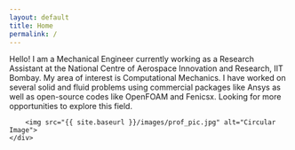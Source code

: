```yaml
---
layout: default
title: Home
permalink: /
---
```




<div class="two-column-layout">
    <div class="left-column">
        <div class="right-column">
            <p>Hello! I am a Mechanical Engineer currently working as a Research Assistant at the National Centre of Aerospace Innovation and Research, IIT Bombay. My area of interest is Computational Mechanics. I have worked on several solid and fluid problems using commercial packages like Ansys as well as open-source codes like OpenFOAM and Fenicsx. Looking for more opportunities to explore this field.</p>
        </div>
    </div>
    <div class="circle-image">
        
        <img src="{{ site.baseurl }}/images/prof_pic.jpg" alt="Circular Image">
    </div>
</div>
